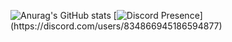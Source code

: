 ![Anurag's GitHub stats](https://github-readme-stats.vercel.app/api?username=Edah115&show_icons=true&theme=tokyonight)
[![Discord Presence](https://lanyard-profile-readme.vercel.app/api/834866945186594877?theme=light&bg=809ecf&animated=false&hideDiscrim=true&borderRadius=30px&idleMessage=Probably%20doing%20something%20else...)](https://discord.com/users/834866945186594877)

